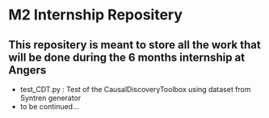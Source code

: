 # M2 Internship Repositery

## This repositery is meant to store all the work that will be done during the 6 months internship at Angers


- test_CDT.py : Test of the CausalDiscoveryToolbox using dataset from Syntren generator
- to be continued...
